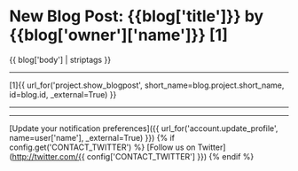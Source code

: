 # New Blog Post: {{blog['title']}} by {{blog['owner']['name']}} [1]
{{ blog['body'] | striptags }}
***
[1]{{ url_for('project.show_blogpost', short_name=blog.project.short_name, id=blog.id, _external=True) }}
***
***
[Update your notification preferences]({{ url_for('account.update_profile', name=user['name'], _external=True) }})
{% if config.get('CONTACT_TWITTER') %}
[Follow us on Twitter](http://twitter.com/{{ config['CONTACT_TWITTER'] }})
{% endif %}